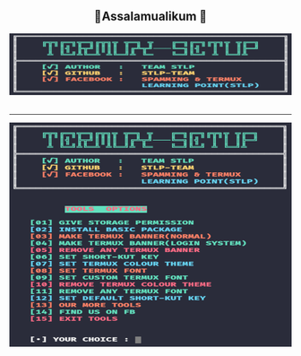 
<center><h2>🖤Assalamualikum 🖤</h2></center>
<center><img src="ss1.png" alt="STLP-TEAM" height="110" width="1500"></img></center></br>
<hr>
<center><img src="ss2.png" alt="STLP-TEAM" height="400" width="1500"></img></center></br>
